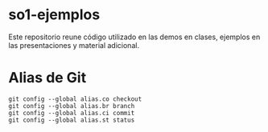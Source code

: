 # so1-ejemplos

Este repositorio reune código utilizado en las demos en clases, ejemplos en las presentaciones y material adicional.



# Alias de Git

```
git config --global alias.co checkout
git config --global alias.br branch
git config --global alias.ci commit
git config --global alias.st status
```
